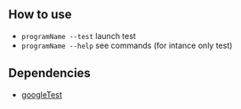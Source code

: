 ## How to use
 - `programName --test` launch test
 - `programName --help` see commands (for intance only test)

## Dependencies
- [googleTest](https://github.com/google/googletest)